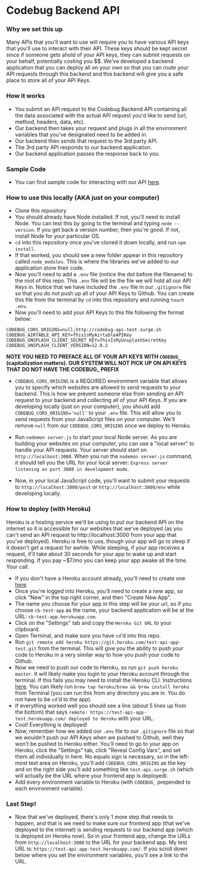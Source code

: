 # Codebug Backend API

### Why we set this up

Many APIs that you'll want to use will require you to have various API keys that you'll use to interact with their API. These keys should be kept secret since if someone gets ahold of your API keys, they can submit requests on your behalf, potentially costing you $$. We've developed a backend application that you can deploy all on your own so that you can route your API requests through this backend and this backend will give you a safe place to store all of your API Keys. 


### How it works

- You submit an API request to the Codebug Backend API containing all the data associated with the actual API request you'd like to send (url, method, headers, data, etc). 
- Our backend then takes your request and plugs in all the environment variables that you've designated need to be added in.
- Our backend then sends that request to the 3rd party API. 
- The 3rd party API responds to our backend application.  
- Our backend application passes the response back to you. 


### Sample Code 

- You can find sample code for interacting with our API [here](https://github.com/codebug-us/codebug-api-example).


### How to use this locally (AKA just on your computer)

- Clone this repository
- You should already have Node installed. If not, you'll need to install Node. You can test this by going to the terminal and typing `node --version`. If you get back a version number, then you're good. If not, install Node for your particular OS. 
- `cd` into this repository once you've cloned it down locally, and run `npm install`. 
- If that worked, you should see a new folder appear in this repository called `node_modules`. This is where the libraries we've added to our application store their code. 
- Now you'll need to add a `.env` file (notice the dot before the filename) to the root of this repo. This `.env` file will be the file we will hold all our API Keys in. Notice that we have included the `.env` file in our `.gitignore` file so that you do not push up all of your API Keys to Github. You can create this file from the terminal by `cd` into this repository and running `touch .env`. 
- Now you'll need to add your API Keys to this file following the format below: 
```
CODEBUG_CORS_ORIGINS=null;http://codebug-api-test.surge.sh
CODEBUG_AIRTABLE_API_KEY=ThisIsMyAirtableAPIKey
CODEBUG_UNSPLASH_CLIENT_SECRET_KEY=ThisIsMyUnsplashSecretKey
CODEBUG_UNSPLASH_CLIENT_VERSION=12.0.2
```
**NOTE YOU NEED TO PREFACE ALL OF YOUR API KEYS WITH `CODEBUG_` (capitalization matters). OUR SYSTEM WILL NOT PICK UP ON API KEYS THAT DO NOT HAVE THE CODEBUG_ PREFIX**

- `CODEBUG_CORS_ORIGINS` is a REQUIRED environment variable that allows you to specify which websites are allowed to send requests to your backend. This is how we prevent someone else from sending an API request to your backend and collecting all of your API Keys. If you are developing locally (just on your computer), you should add `CODEBUG_CORS_ORIGINS='null'` to your `.env` file. This will allow you to send requests from your JavaScript files on your computer. We'll remove `null` from our `CODEBUG_CORS_ORIGINS` once we deploy to Heroku. 

- Run `nodemon server.js` to start your local Node server. As you are building your websites on your computer, you can use a "local server" to handle your API requests. Your server should start on `http://localhost:3000`. When you run the `nodemon server.js` command, it should tell you the URL for your local server: `Express server listening on port 3000 in development mode`. 

- Now, in your local JavaScript code, you'll want to submit your requests to `http://localhost:3000/post` or `http://localhost:3000/env` while developing locally. 


### How to deploy (with Heroku)

Heroku is a hosting service we'll be using to put our backend API on the internet so it is accessible for our websites that we've deployed (as you can't send an API request to http://localhost:3000 from your app that you've deployed). Heroku is free to use, though your app will go to sleep if it doesn't get a request for awhile. While sleeping, if your app receives a request, it'll take about 30 seconds for your app to wake up and start responding. If you pay ~$7/mo you can keep your app awake all the time. Your call. 
- If you don't have a Heroku account already, you'll need to create one [here](https://www.heroku.com/). 
- Once you're logged into Heroku, you'll need to create a new app, so click "New" in the top right corner, and then "Create New App".
- The name you choose for your app in this step will be your url, so if you choose `cb-test-app` as the name, your backend application will be at the URL: `cb-test-app.herokuapp.com`. 
- Click on the "Settings" tab and copy the `Heroku Git URL` to your clipboard. 
- Open Terminal, and make sure you have `cd`'d into this repo.
- Run `git remote add heroku https://git.heroku.com/test-api-app-test.git` from the terminal. This will give you the ability to push your code to Heroku in a very similar way to how you push your code to Github. 
- Now we need to push our code to Heroku, so run `git push heroku master`. It will likely make you login to your Heroku account through the terminal. If this fails you may need to install the Heroku CLI. Instructions [here](https://devcenter.heroku.com/articles/heroku-cli#download-and-install). You can likely run `brew tap heroku/brew && brew install heroku` from Terminal (you can run this from any directory you are in. You do not have to be `cd`'d to the app). 
- If everything worked well you should see a line (about 5 lines up from the bottom) that says `remote: https://test-api-app-test.herokuapp.com/ deployed to Heroku` with your URL. 
- Cool! Everything is deployed! 
- Now, remember how we added our `.env` file to our `.gitignore` file so that we wouldn't push our API Keys when we pushed to Github, well they won't be pushed to Heroku either. You'll need to go to your app on Heroku, click the "Settings" tab, click "Reveal Config Vars", and set them all individually in here. No equals sign is necessary, so in the left-most text area on Heroku, you'll add `CODEBUG_CORS_ORIGINS` as the key and on the right side you'll add something like `test-api.surge.sh` (which will actually be the URL where your frontend app is deployed).
- Add every environment variable to Heroku (with `CODEBUG_` prepended to each environment variable). 


### Last Step!

- Now that we've deployed, there's only 1 more step that needs to happen, and that is we need to make sure our frontend app (that we've deployed to the internet) is sending requests to our backend app (which is deployed on Heroku now). So in your frontend app, change the URLs from `http://localhost:3000` to the URL for your backend app. My test URL is: `https://test-api-app-test.herokuapp.com/`. If you scroll down below where you set the environment variables, you'll see a link to the URL. 



